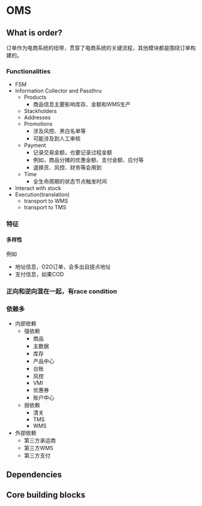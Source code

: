 # OMS

## What is order?

订单作为电商系统的纽带，贯穿了电商系统的关键流程，其他模块都是围绕订单构建的。 

### Functionalities

- FSM
- Information Collector and Passthru
   - Products
      - 商品信息主要影响库存、金额和WMS生产
   - Stackholders
   - Addresses
   - Promotions
      - 涉及风控、黑白名单等
      - 可能涉及到人工审核
   - Payment
      - 记录交易金额，也要记录过程金额
      - 例如，商品分摊的优惠金额、支付金额、应付等
      - 退换货、风控、财务等会用到
   - Time
      - 全生命周期的状态节点触发时间
- Interact with stock
- Execution(translation)
   - transport to WMS
   - transport to TMS

### 特征

#### 多样性

例如
- 地址信息，O2O订单，会多出自提点地址
- 支付信息，如果COD

### 正向和逆向混在一起，有race condition

### 依赖多

- 内部依赖
   - 强依赖
      - 商品
      - 主数据
      - 库存
      - 产品中心
      - 台账
      - 风控
      - VMI
      - 优惠券
      - 账户中心
   - 弱依赖
      - 清关
      - TMS
      - WMS
- 外部依赖
   - 第三方承运商
   - 第三方WMS
   - 第三方支付

## Dependencies

## Core building blocks

